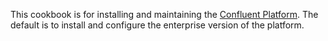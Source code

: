 This cookbook is for installing and maintaining the [Confluent Platform](https://www.confluent.io). The default is to install and
configure the enterprise version of the platform.

